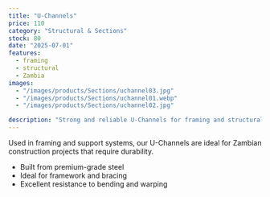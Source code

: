 ```yaml
---
title: "U-Channels"
price: 110
category: "Structural & Sections"
stock: 80
date: "2025-07-01"
features:
  - framing
  - structural
  - Zambia
images:
  - "/images/products/Sections/uchannel03.jpg"
  - "/images/products/Sections/uchannel01.webp"
  - "/images/products/Sections/uchannel02.jpg"

description: "Strong and reliable U-Channels for framing and structural reinforcement in construction."
---
```


Used in framing and support systems, our U-Channels are ideal for Zambian construction projects that require durability.

- Built from premium-grade steel
- Ideal for framework and bracing
- Excellent resistance to bending and warping
